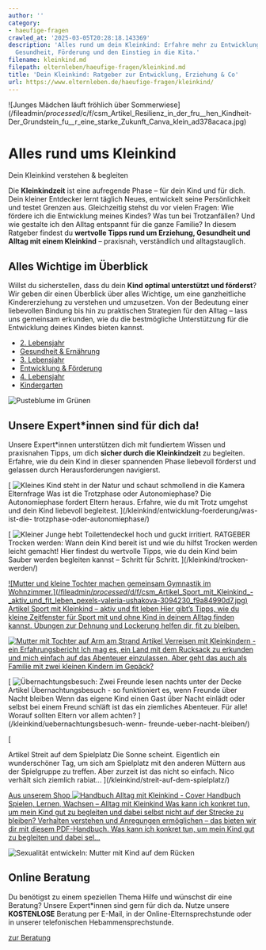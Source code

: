 ```yaml
---
author: ''
category:
- haeufige-fragen
crawled_at: '2025-03-05T20:28:18.143369'
description: 'Alles rund um dein Kleinkind: Erfahre mehr zu Entwicklung, Erziehung,
  Gesundheit, Förderung und den Einstieg in die Kita.'
filename: kleinkind.md
filepath: elternleben/haeufige-fragen/kleinkind.md
title: 'Dein Kleinkind: Ratgeber zur Entwicklung, Erziehung & Co'
url: https://www.elternleben.de/haeufige-fragen/kleinkind/
---
```


![Junges Mädchen läuft fröhlich über
Sommerwiese](/fileadmin/_processed_/c/f/csm_Artikel_Resilienz_in_der_fru__hen_Kindheit-
Der_Grundstein_fu__r_eine_starke_Zukunft_Canva_klein_ad378acaca.jpg)

#  Alles rund ums Kleinkind

Dein Kleinkind verstehen & begleiten

Die **Kleinkindzeit** ist eine aufregende Phase – für dein Kind und für dich.
Dein kleiner Entdecker lernt täglich Neues, entwickelt seine Persönlichkeit
und testet Grenzen aus. Gleichzeitig stehst du vor vielen Fragen: Wie fördere
ich die Entwicklung meines Kindes? Was tun bei Trotzanfällen? Und wie gestalte
ich den Alltag entspannt für die ganze Familie? In diesem Ratgeber findest du
**wertvolle Tipps rund um Erziehung, Gesundheit und Alltag mit einem
Kleinkind** – praxisnah, verständlich und alltagstauglich.

##  Alles Wichtige im Überblick

Willst du sicherstellen, dass du dein **Kind optimal unterstützt und
förderst**? Wir geben dir einen Überblick über alles Wichtige, um eine
ganzheitliche Kindererziehung zu verstehen und umzusetzen. Von der Bedeutung
einer liebevollen Bindung bis hin zu praktischen Strategien für den Alltag –
lass uns gemeinsam erkunden, wie du die bestmögliche Unterstützung für die
Entwicklung deines Kindes bieten kannst.

  * [ 2\. Lebensjahr ](/kleinkind/dein-kind-im-zweiten-lebensjahr/)
  * [ Gesundheit & Ernährung ](/kleinkind/gesundheit-ernaehrung/)
  * [ 3\. Lebensjahr ](/kleinkind/dein-kind-im-dritten-lebensjahr/)
  * [ Entwicklung & Förderung ](/kleinkind/entwicklung-foerderung/)
  * [ 4\. Lebensjahr ](/kleinkind/dein-kind-im-vierten-lebensjahr/)
  * [ Kindergarten ](/kleinkind/kita/)

![Pusteblume im
Grünen](/fileadmin/_processed_/1/b/csm_Artikel_Entspannung_fu__r_Eltern_Genuss_wiederentdecken_8bbe4665cc.jpg)

##  Unsere Expert*innen sind für dich da!

Unsere Expert*innen unterstützen dich mit fundiertem Wissen und praxisnahen
Tipps, um dich **sicher durch die Kleinkindzeit** zu begleiten. Erfahre, wie
du dein Kind in dieser spannenden Phase liebevoll förderst und gelassen durch
Herausforderungen navigierst.

[ ![Kleines Kind steht in der Natur und schaut schmollend in die
Kamera](/fileadmin/_processed_/b/c/csm_Ha__ufige_Fragen_Q_A_HEADER_Wut_u_Trotz_shutterstock_198923543_KLEIN_01_62e7eae432.jpg)
Elternfrage Was ist die Trotzphase oder Autonomiephase? Die Autonomiephase
fordert Eltern heraus. Erfahre, wie du mit Trotz umgehst und dein Kind
liebevoll begleitest. ](/kleinkind/entwicklung-foerderung/was-ist-die-
trotzphase-oder-autonomiephase/)

[ ![Kleiner Junge hebt Toilettendeckel hoch und guckt
irritiert.](/fileadmin/_processed_/a/a/csm_Q_A_HEADER_Trockenwerden_Sauberwerden_shutterstock_72655681_KLEIN_01_56a49d4156.jpg)
RATGEBER Trocken werden: Wann dein Kind bereit ist und wie du hilfst Trocken
werden leicht gemacht! Hier findest du wertvolle Tipps, wie du dein Kind beim
Sauber werden begleiten kannst – Schritt für Schritt. ](/kleinkind/trocken-
werden/)

[ ![Mutter und kleine Tochter machen gemeinsam Gymnastik im
Wohnzimmer.](/fileadmin/_processed_/d/f/csm_Artikel_Sport_mit_Kleinkind_-
_aktiv_und_fit_leben_pexels-valeria-ushakova-3094230_f9a84990d7.jpg) Artikel
Sport mit Kleinkind – aktiv und fit leben Hier gibt’s Tipps, wie du kleine
Zeitfenster für Sport mit und ohne Kind in deinem Alltag finden kannst.
Übungen zur Dehnung und Lockerung helfen dir, fit zu bleiben.
](/kleinkind/sport-mit-kleinkind/)

[ ![Mutter mit Tochter auf Arm am Strand
](/fileadmin/_processed_/c/7/csm_Artikel_Erfahrungsbericht_Verreisen_mit_Kleinkindern_47abd315d9.jpg)
Artikel Verreisen mit Kleinkindern - ein Erfahrungsbericht Ich mag es, ein
Land mit dem Rucksack zu erkunden und mich einfach auf das Abenteuer
einzulassen. Aber geht das auch als Familie mit zwei kleinen Kindern im
Gepäck? ](/kleinkind/urlaub-mit-kleinkindern/)

[ ![Übernachtungsbesuch: Zwei Freunde lesen nachts unter der
Decke](/fileadmin/_processed_/e/f/csm_Artikel_U__bernachtungsbesuch_so_funktioniert_es__wenn_Freunde_u__ber_Nacht_bleiben_56fdb1470d.jpg)
Artikel Übernachtungsbesuch - so funktioniert es, wenn Freunde über Nacht
bleiben Wenn das eigene Kind einen Gast über Nacht einlädt oder selbst bei
einem Freund schläft ist das ein ziemliches Abenteuer. Für alle! Worauf
sollten Eltern vor allem achten? ](/kleinkind/uebernachtungsbesuch-wenn-
freunde-ueber-nacht-bleiben/)

[

Artikel Streit auf dem Spielplatz Die Sonne scheint. Eigentlich ein
wunderschöner Tag, um sich am Spielplatz mit den anderen Müttern aus der
Spielgruppe zu treffen. Aber zurzeit ist das nicht so einfach. Nico verhält
sich ziemlich rabiat... ](/kleinkind/streit-auf-dem-spielplatz/)

[ Aus unserem Shop ![Handbuch Alltag mit Kleinkind -
Cover](/fileadmin/_processed_/2/5/csm_Handbuch_alltagKleinkind_teaser_0049085ab5.png)
Handbuch Spielen, Lernen, Wachsen – Alltag mit Kleinkind Was kann ich konkret
tun, um mein Kind gut zu begleiten und dabei selbst nicht auf der Strecke zu
bleiben? Verhalten verstehen und Anregungen ermöglichen – das bieten wir dir
mit diesem PDF-Handbuch. Was kann ich konkret tun, um mein Kind gut zu
begleiten und dabei sel…  ](/shop/handbuch-alltag-mit-kleinkind/)

![Sexualität entwickeln: Mutter mit Kind auf dem
Rücken](/fileadmin/_processed_/6/b/csm_Tipps_Wie_unterstu__tze_ich_mein_Kind_dabei_eine_gesunde_Sexualita__t_zu_entwickeln_ea90708fd3.jpg)

##  Online Beratung

Du benötigst zu einem speziellen Thema Hilfe und wünschst dir eine Beratung?
Unsere Expert*innen sind gern für dich da. Nutze unsere **KOSTENLOSE**
Beratung per E-Mail, in der Online-Elternsprechstunde oder in unserer
telefonischen Hebammensprechstunde.

[ zur Beratung ](/online-beratung-formate/)

